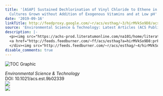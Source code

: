 ```yaml
---
title: '[ASAP] Sustained Dechlorination of Vinyl Chloride to Ethene in <italic toggle="yes">Dehalococcoides</italic>-Enriched
  Cultures Grown without Addition of Exogenous Vitamins and at Low pH'
date: '2019-09-16'
linkTitle: http://feedproxy.google.com/~r/acs/esthag/~3/hirMVkSo9D8/acs.est.9b02339
source: 'Environmental Science & Technology: Latest Articles (ACS Publications)'
description: |-
  <p><img src="https://achs-prod.literatumonline.com/na101/home/literatum/publisher/achs/journals/content/esthag/0/esthag.ahead-of-print/acs.est.9b02339/20190916/images/medium/es9b02339_0006.gif" alt="TOC Graphic"/></p><div><cite>Environmental Science & Technology</cite></div><div>DOI: 10.1021/acs.est.9b02339</div><div class="feedflare">
  <a href="http://feeds.feedburner.com/~ff/acs/esthag?a=hirMVkSo9D8:prFizWwGtYU:yIl2AUoC8zA"><img src="http://feeds.feedburner.com/~ff/acs/esthag?d=yIl2AUoC8zA" border="0"></img></a>
  </div><img src="http://feeds.feedburner.com/~r/acs/esthag/~4/hirMVkSo9D8" ...
disable_comments: true
---
```

<p><img src="https://achs-prod.literatumonline.com/na101/home/literatum/publisher/achs/journals/content/esthag/0/esthag.ahead-of-print/acs.est.9b02339/20190916/images/medium/es9b02339_0006.gif" alt="TOC Graphic"/></p><div><cite>Environmental Science & Technology</cite></div><div>DOI: 10.1021/acs.est.9b02339</div><div class="feedflare">
<a href="http://feeds.feedburner.com/~ff/acs/esthag?a=hirMVkSo9D8:prFizWwGtYU:yIl2AUoC8zA"><img src="http://feeds.feedburner.com/~ff/acs/esthag?d=yIl2AUoC8zA" border="0"></img></a>
</div><img src="http://feeds.feedburner.com/~r/acs/esthag/~4/hirMVkSo9D8" ...